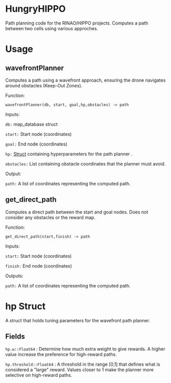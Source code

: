 # HungryHIPPO

Path planning code for the RINAO/HIPPO projects. Computes a path between two cells using various approches.

# Usage

## wavefrontPlanner
Computes a path using a wavefront approach, ensuring the drone navigates around obstacles (Keep-Out Zones).

Function:

`wavefrontPlanner(db, start, goal,hp,obstacles) -> path`

Inputs:

`db:` map_database struct

`start:` Start node (coordinates) 

`goal:` End node (coordinates)

`hp:` [Struct](#hp-struct) containing hyperparameters for the path planner .

`obstacles:` List containing obstacle coordinates that the planner must avoid.

Output:

`path:` A list of coordinates representing the computed path.


## get_direct_path
Computes a direct path between the start and goal nodes. Does not consider any obstacles or the reward map.

Function:

`get_direct_path(start,finish) -> path`

Inputs:

`start:` Start node (coordinates) 

`finish:` End node (coordinates)

Outputs:

`path:` A list of coordinates representing the computed path.

# hp Struct

A struct that holds tuning parameters for the wavefront path planner.

## Fields

`hp.w::Float64` : Determine how much extra weight to give rewards. A higher value increase the preference for high-reward paths.

`hp.threshold::Float64` : A threshold in the range [0,1] that defines what is considered a "large" reward. Values closer to 1 make the planner more selective on high-reward paths.
